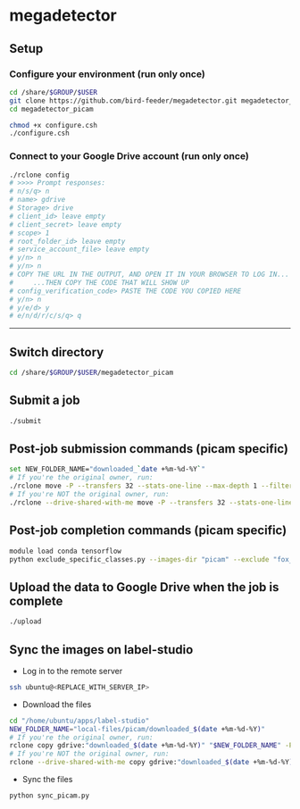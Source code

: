 # megadetector

## Setup

### Configure your environment (run only once)

```sh
cd /share/$GROUP/$USER
git clone https://github.com/bird-feeder/megadetector.git megadetector_picam
cd megadetector_picam

chmod +x configure.csh
./configure.csh
```

### Connect to your Google Drive account (run only once)

```sh
./rclone config
# >>>> Prompt responses:
# n/s/q> n
# name> gdrive
# Storage> drive
# client_id> leave empty
# client_secret> leave empty
# scope> 1
# root_folder_id> leave empty
# service_account_file> leave empty
# y/n> n
# y/n> n
# COPY THE URL IN THE OUTPUT, AND OPEN IT IN YOUR BROWSER TO LOG IN...
#     ...THEN COPY THE CODE THAT WILL SHOW UP
# config_verification_code> PASTE THE CODE YOU COPIED HERE
# y/n> n
# y/e/d> y
# e/n/d/r/c/s/q> q
```

---

## Switch directory

```sh
cd /share/$GROUP/$USER/megadetector_picam
```

## Submit a job

```sh
./submit
```


## Post-job submission commands (picam specific)

```sh
set NEW_FOLDER_NAME="downloaded_`date +%m-%d-%Y`"
# If you're the original owner, run:
./rclone move -P --transfers 32 --stats-one-line --max-depth 1 --filter "+ *.jpg" --filter "- *" gdrive:"picam" gdrive:"picam-downloaded/$NEW_FOLDER_NAME"
# If you're NOT the original owner, run:
./rclone --drive-shared-with-me move -P --transfers 32 --stats-one-line --max-depth 1 --filter "+ *.jpg" --filter "- *" gdrive:"picam" gdrive:"picam-downloaded/$NEW_FOLDER_NAME"
```


## Post-job completion commands (picam specific)

```sh
module load conda tensorflow
python exclude_specific_classes.py --images-dir "picam" --exclude "fox_squirrel"
```


## Upload the data to Google Drive when the job is complete

```sh
./upload
```


## Sync the images on label-studio

- Log in to the remote server

```sh
ssh ubuntu@<REPLACE_WITH_SERVER_IP>
```

- Download the files

```sh
cd "/home/ubuntu/apps/label-studio"
NEW_FOLDER_NAME="local-files/picam/downloaded_$(date +%m-%d-%Y)"
# If you're the original owner, run:
rclone copy gdrive:"downloaded_$(date +%m-%d-%Y)" "$NEW_FOLDER_NAME" -P --stats-one-line --transfers 32
# If you're NOT the original owner, run:
rclone --drive-shared-with-me copy gdrive:"downloaded_$(date +%m-%d-%Y)" "$NEW_FOLDER_NAME" -P --stats-one-line --transfers 32
```

- Sync the files

```sh
python sync_picam.py
```
